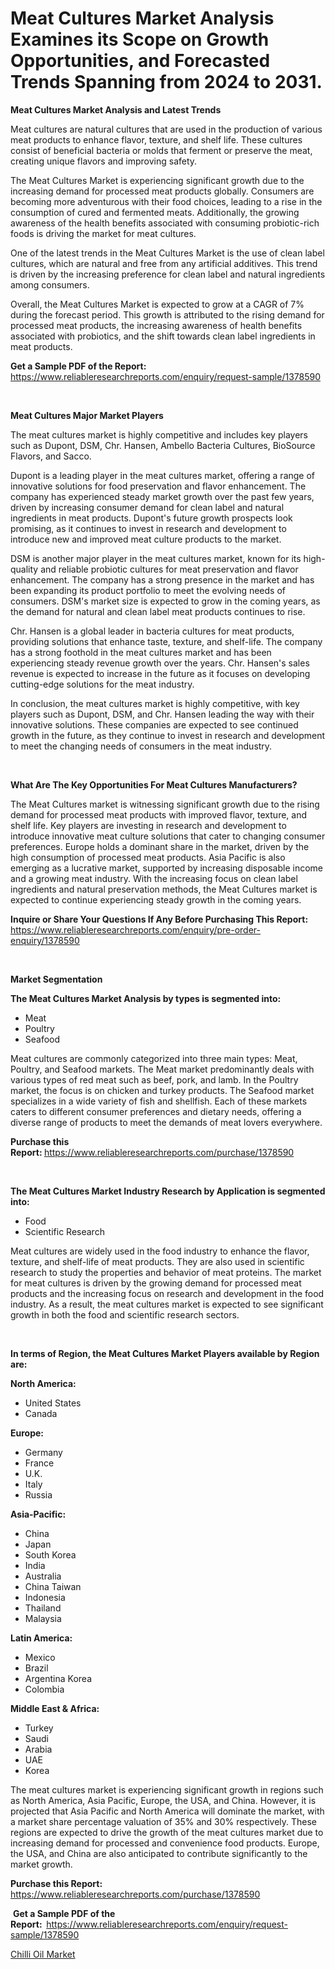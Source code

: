 <p><h1>Meat Cultures Market Analysis Examines its Scope on Growth Opportunities, and Forecasted Trends Spanning from 2024 to 2031.</h1></p><p><strong>Meat Cultures Market Analysis and Latest Trends</strong></p>
<p><p>Meat cultures are natural cultures that are used in the production of various meat products to enhance flavor, texture, and shelf life. These cultures consist of beneficial bacteria or molds that ferment or preserve the meat, creating unique flavors and improving safety.</p><p>The Meat Cultures Market is experiencing significant growth due to the increasing demand for processed meat products globally. Consumers are becoming more adventurous with their food choices, leading to a rise in the consumption of cured and fermented meats. Additionally, the growing awareness of the health benefits associated with consuming probiotic-rich foods is driving the market for meat cultures.</p><p>One of the latest trends in the Meat Cultures Market is the use of clean label cultures, which are natural and free from any artificial additives. This trend is driven by the increasing preference for clean label and natural ingredients among consumers.</p><p>Overall, the Meat Cultures Market is expected to grow at a CAGR of 7% during the forecast period. This growth is attributed to the rising demand for processed meat products, the increasing awareness of health benefits associated with probiotics, and the shift towards clean label ingredients in meat products.</p></p>
<p><strong>Get a Sample PDF of the Report:&nbsp;</strong> <a href="https://www.reliableresearchreports.com/enquiry/request-sample/1378590">https://www.reliableresearchreports.com/enquiry/request-sample/1378590</a></p>
<p>&nbsp;</p>
<p><strong>Meat Cultures Major Market Players</strong></p>
<p><p>The meat cultures market is highly competitive and includes key players such as Dupont, DSM, Chr. Hansen, Ambello Bacteria Cultures, BioSource Flavors, and Sacco. </p><p>Dupont is a leading player in the meat cultures market, offering a range of innovative solutions for food preservation and flavor enhancement. The company has experienced steady market growth over the past few years, driven by increasing consumer demand for clean label and natural ingredients in meat products. Dupont's future growth prospects look promising, as it continues to invest in research and development to introduce new and improved meat culture products to the market. </p><p>DSM is another major player in the meat cultures market, known for its high-quality and reliable probiotic cultures for meat preservation and flavor enhancement. The company has a strong presence in the market and has been expanding its product portfolio to meet the evolving needs of consumers. DSM's market size is expected to grow in the coming years, as the demand for natural and clean label meat products continues to rise.</p><p>Chr. Hansen is a global leader in bacteria cultures for meat products, providing solutions that enhance taste, texture, and shelf-life. The company has a strong foothold in the meat cultures market and has been experiencing steady revenue growth over the years. Chr. Hansen's sales revenue is expected to increase in the future as it focuses on developing cutting-edge solutions for the meat industry.</p><p>In conclusion, the meat cultures market is highly competitive, with key players such as Dupont, DSM, and Chr. Hansen leading the way with their innovative solutions. These companies are expected to see continued growth in the future, as they continue to invest in research and development to meet the changing needs of consumers in the meat industry.</p></p>
<p>&nbsp;</p>
<p><strong>What Are The Key Opportunities For Meat Cultures Manufacturers?</strong></p>
<p><p>The Meat Cultures market is witnessing significant growth due to the rising demand for processed meat products with improved flavor, texture, and shelf life. Key players are investing in research and development to introduce innovative meat culture solutions that cater to changing consumer preferences. Europe holds a dominant share in the market, driven by the high consumption of processed meat products. Asia Pacific is also emerging as a lucrative market, supported by increasing disposable income and a growing meat industry. With the increasing focus on clean label ingredients and natural preservation methods, the Meat Cultures market is expected to continue experiencing steady growth in the coming years.</p></p>
<p><strong>Inquire or Share Your Questions If Any Before Purchasing This Report:</strong> <a href="https://www.reliableresearchreports.com/enquiry/pre-order-enquiry/1378590">https://www.reliableresearchreports.com/enquiry/pre-order-enquiry/1378590</a></p>
<p>&nbsp;</p>
<p><strong>Market Segmentation</strong></p>
<p><strong>The Meat Cultures Market Analysis by types is segmented into:</strong></p>
<p><ul><li>Meat</li><li>Poultry</li><li>Seafood</li></ul></p>
<p><p>Meat cultures are commonly categorized into three main types: Meat, Poultry, and Seafood markets. The Meat market predominantly deals with various types of red meat such as beef, pork, and lamb. In the Poultry market, the focus is on chicken and turkey products. The Seafood market specializes in a wide variety of fish and shellfish. Each of these markets caters to different consumer preferences and dietary needs, offering a diverse range of products to meet the demands of meat lovers everywhere.</p></p>
<p><strong>Purchase this Report:&nbsp;</strong><a href="https://www.reliableresearchreports.com/purchase/1378590">https://www.reliableresearchreports.com/purchase/1378590</a></p>
<p>&nbsp;</p>
<p><strong>The Meat Cultures Market Industry Research by Application is segmented into:</strong></p>
<p><ul><li>Food</li><li>Scientific Research</li></ul></p>
<p><p>Meat cultures are widely used in the food industry to enhance the flavor, texture, and shelf-life of meat products. They are also used in scientific research to study the properties and behavior of meat proteins. The market for meat cultures is driven by the growing demand for processed meat products and the increasing focus on research and development in the food industry. As a result, the meat cultures market is expected to see significant growth in both the food and scientific research sectors.</p></p>
<p>&nbsp;</p>
<p><strong>In terms of Region, the Meat Cultures Market Players available by Region are:</strong></p>
<p>
    <p> <strong> North America: </strong>
        <ul>
            <li>United States</li>
            <li>Canada</li>
        </ul>
        </p> 
    <p> <strong> Europe: </strong>
        <ul>
            <li>Germany</li>
            <li>France</li>
            <li>U.K.</li>
            <li>Italy</li>
            <li>Russia</li>
        </ul>
        </p> 
    <p> <strong> Asia-Pacific: </strong>
        <ul>
            <li>China</li>
            <li>Japan</li>
            <li>South Korea</li>
            <li>India</li>
            <li>Australia</li>
            <li>China Taiwan</li>
            <li>Indonesia</li>
            <li>Thailand</li>
            <li>Malaysia</li>
        </ul>
        </p> 
    <p> <strong> Latin America: </strong>
        <ul>
            <li>Mexico</li>
            <li>Brazil</li>
            <li>Argentina Korea</li>
            <li>Colombia</li>
        </ul>
        </p> 
    <p> <strong> Middle East & Africa: </strong>
        <ul>
            <li>Turkey</li>
            <li>Saudi</li>
            <li>Arabia</li>
            <li>UAE</li>
            <li>Korea</li>
        </ul>
    </p>
    </p>
<p><p>The meat cultures market is experiencing significant growth in regions such as North America, Asia Pacific, Europe, the USA, and China. However, it is projected that Asia Pacific and North America will dominate the market, with a market share percentage valuation of 35% and 30% respectively. These regions are expected to drive the growth of the meat cultures market due to increasing demand for processed and convenience food products. Europe, the USA, and China are also anticipated to contribute significantly to the market growth.</p></p>
<p><strong>Purchase this Report: </strong><a href="https://www.reliableresearchreports.com/purchase/1378590">https://www.reliableresearchreports.com/purchase/1378590</a></p>
<p>&nbsp;<strong>Get a Sample PDF of the Report:&nbsp;&nbsp;</strong><a href="https://www.reliableresearchreports.com/enquiry/request-sample/1378590">https://www.reliableresearchreports.com/enquiry/request-sample/1378590</a></p>
<p><strong></strong></p>
<p><p><a href="https://github.com/lbird53714/Market-Research-Report-List-4/blob/main/chilli-oil-market.md">Chilli Oil Market</a></p></p>